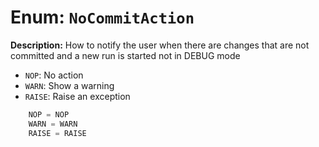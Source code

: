 # Enum: `NoCommitAction`

**Description:** How to notify the user when there are changes that are not committed and a new run is started not in DEBUG mode
- `NOP`: No action
- `WARN`: Show a warning
- `RAISE`: Raise an exception

```python
    NOP = NOP
    WARN = WARN
    RAISE = RAISE
```

